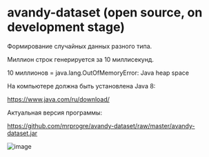 # avandy-dataset (open source, on development stage)

Формирование случайных данных разного типа.

Миллион строк генерируется за 10 миллисекунд.

10 миллионов = java.lang.OutOfMemoryError: Java heap space

На компьютере должна быть установлена Java 8:

https://www.java.com/ru/download/

Актуальная версия программы:

https://github.com/mrprogre/avandy-dataset/raw/master/avandy-dataset.jar

![image](https://user-images.githubusercontent.com/45883640/187048450-44273719-5d4d-4e76-930f-5f1f8d941340.png)
